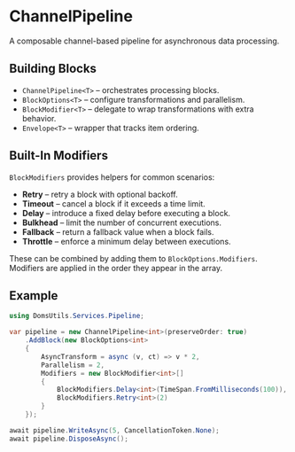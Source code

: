 # ChannelPipeline

A composable channel-based pipeline for asynchronous data processing.

## Building Blocks

- `ChannelPipeline<T>` – orchestrates processing blocks.
- `BlockOptions<T>` – configure transformations and parallelism.
- `BlockModifier<T>` – delegate to wrap transformations with extra behavior.
- `Envelope<T>` – wrapper that tracks item ordering.

## Built-In Modifiers

`BlockModifiers` provides helpers for common scenarios:

- **Retry** – retry a block with optional backoff.
- **Timeout** – cancel a block if it exceeds a time limit.
- **Delay** – introduce a fixed delay before executing a block.
- **Bulkhead** – limit the number of concurrent executions.
- **Fallback** – return a fallback value when a block fails.
- **Throttle** – enforce a minimum delay between executions.

These can be combined by adding them to `BlockOptions.Modifiers`.
Modifiers are applied in the order they appear in the array.

## Example

```csharp
using DomsUtils.Services.Pipeline;

var pipeline = new ChannelPipeline<int>(preserveOrder: true)
    .AddBlock(new BlockOptions<int>
    {
        AsyncTransform = async (v, ct) => v * 2,
        Parallelism = 2,
        Modifiers = new BlockModifier<int>[]
        {
            BlockModifiers.Delay<int>(TimeSpan.FromMilliseconds(100)),
            BlockModifiers.Retry<int>(2)
        }
    });

await pipeline.WriteAsync(5, CancellationToken.None);
await pipeline.DisposeAsync();
```
